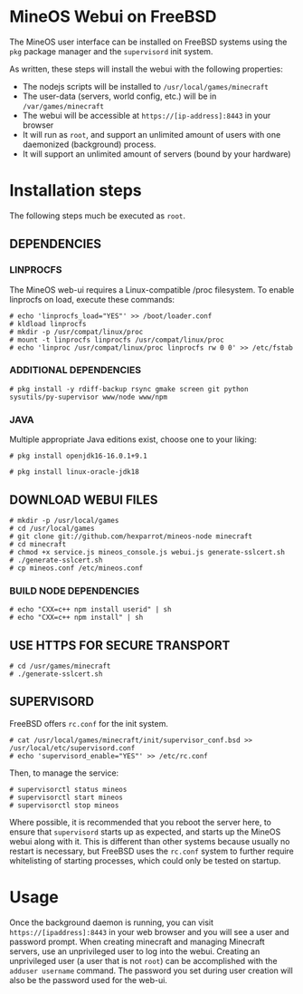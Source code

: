 # MineOS Webui on FreeBSD

The MineOS user interface can be installed on FreeBSD systems using the `pkg` package manager and the `supervisord` init system.

As written, these steps will install the webui with the following properties:

- The nodejs scripts will be installed to `/usr/local/games/minecraft`
- The user-data (servers, world config, etc.) will be in `/var/games/minecraft`
- The webui will be accessible at `https://[ip-address]:8443` in your browser
- It will run as `root`, and support an unlimited amount of users with one daemonized (background) process.
- It will support an unlimited amount of servers (bound by your hardware)

# Installation steps

The following steps much be executed as `root`.

## DEPENDENCIES

### LINPROCFS

The MineOS web-ui requires a Linux-compatible /proc filesystem. To enable linprocfs on load, execute these commands:

```
# echo 'linprocfs_load="YES"' >> /boot/loader.conf
# kldload linprocfs
# mkdir -p /usr/compat/linux/proc
# mount -t linprocfs linprocfs /usr/compat/linux/proc
# echo 'linproc /usr/compat/linux/proc linprocfs rw 0 0' >> /etc/fstab
```

### ADDITIONAL DEPENDENCIES

```
# pkg install -y rdiff-backup rsync gmake screen git python sysutils/py-supervisor www/node www/npm
```

### JAVA

Multiple appropriate Java editions exist, choose one to your liking:

```
# pkg install openjdk16-16.0.1+9.1

# pkg install linux-oracle-jdk18
```

## DOWNLOAD WEBUI FILES

```
# mkdir -p /usr/local/games
# cd /usr/local/games
# git clone git://github.com/hexparrot/mineos-node minecraft
# cd minecraft
# chmod +x service.js mineos_console.js webui.js generate-sslcert.sh
# ./generate-sslcert.sh
# cp mineos.conf /etc/mineos.conf
```

### BUILD NODE DEPENDENCIES

```
# echo "CXX=c++ npm install userid" | sh
# echo "CXX=c++ npm install" | sh
```

## USE HTTPS FOR SECURE TRANSPORT

```
# cd /usr/games/minecraft
# ./generate-sslcert.sh
```

## SUPERVISORD

FreeBSD offers `rc.conf` for the init system.

```
# cat /usr/local/games/minecraft/init/supervisor_conf.bsd >> /usr/local/etc/supervisord.conf
# echo 'supervisord_enable="YES"' >> /etc/rc.conf
```

Then, to manage the service:

```
# supervisorctl status mineos
# supervisorctl start mineos
# supervisorctl stop mineos
```

Where possible, it is recommended that you reboot the server here, to ensure that `supervisord` starts up as expected, and starts up the MineOS webui along with it. This is different than other systems because usually no restart is necessary, but FreeBSD uses the `rc.conf` system to further require whitelisting of starting processes, which could only be tested on startup.

# Usage

Once the background daemon is running, you can visit `https://[ipaddress]:8443` in your web browser and you will see a user and password prompt. When creating minecraft and managing Minecraft servers, use an unprivileged user to log into the webui. Creating an unprivileged user (a user that is not `root`) can be accomplished with the `adduser username` command. The password you set during user creation will also be the password used for the web-ui.
